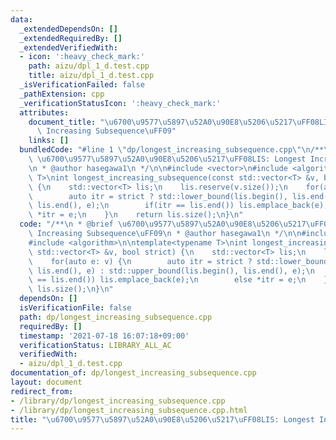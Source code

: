 ```yaml
---
data:
  _extendedDependsOn: []
  _extendedRequiredBy: []
  _extendedVerifiedWith:
  - icon: ':heavy_check_mark:'
    path: aizu/dpl_1_d.test.cpp
    title: aizu/dpl_1_d.test.cpp
  _isVerificationFailed: false
  _pathExtension: cpp
  _verificationStatusIcon: ':heavy_check_mark:'
  attributes:
    document_title: "\u6700\u9577\u5897\u52A0\u90E8\u5206\u5217\uFF08LIS: Longest\
      \ Increasing Subsequence\uFF09"
    links: []
  bundledCode: "#line 1 \"dp/longest_increasing_subsequence.cpp\"\n/**\n * @brief\
    \ \u6700\u9577\u5897\u52A0\u90E8\u5206\u5217\uFF08LIS: Longest Increasing Subsequence\uFF09\
    \n * @author hasegawa1\n */\n\n#include <vector>\n#include <algorithm>\n\ntemplate<typename\
    \ T>\nint longest_increasing_subsequence(const std::vector<T> &v, bool strict)\
    \ {\n    std::vector<T> lis;\n    lis.reserve(v.size());\n    for(auto e: v) {\n\
    \        auto itr = strict ? std::lower_bound(lis.begin(), lis.end(), e) : std::upper_bound(lis.begin(),\
    \ lis.end(), e);\n        if(itr == lis.end()) lis.emplace_back(e);\n        else\
    \ *itr = e;\n    }\n    return lis.size();\n}\n"
  code: "/**\n * @brief \u6700\u9577\u5897\u52A0\u90E8\u5206\u5217\uFF08LIS: Longest\
    \ Increasing Subsequence\uFF09\n * @author hasegawa1\n */\n\n#include <vector>\n\
    #include <algorithm>\n\ntemplate<typename T>\nint longest_increasing_subsequence(const\
    \ std::vector<T> &v, bool strict) {\n    std::vector<T> lis;\n    lis.reserve(v.size());\n\
    \    for(auto e: v) {\n        auto itr = strict ? std::lower_bound(lis.begin(),\
    \ lis.end(), e) : std::upper_bound(lis.begin(), lis.end(), e);\n        if(itr\
    \ == lis.end()) lis.emplace_back(e);\n        else *itr = e;\n    }\n    return\
    \ lis.size();\n}\n"
  dependsOn: []
  isVerificationFile: false
  path: dp/longest_increasing_subsequence.cpp
  requiredBy: []
  timestamp: '2021-07-18 16:07:18+09:00'
  verificationStatus: LIBRARY_ALL_AC
  verifiedWith:
  - aizu/dpl_1_d.test.cpp
documentation_of: dp/longest_increasing_subsequence.cpp
layout: document
redirect_from:
- /library/dp/longest_increasing_subsequence.cpp
- /library/dp/longest_increasing_subsequence.cpp.html
title: "\u6700\u9577\u5897\u52A0\u90E8\u5206\u5217\uFF08LIS: Longest Increasing Subsequence\uFF09"
---
```

